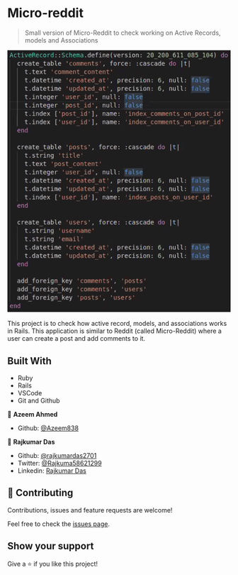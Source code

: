 # Micro-reddit

> Small version of Micro-Reddit to check working on Active Records, models and Associations

![screenshot](./Screenshot.png)

This project is to check how active record, models, and associations works in Rails. This application is similar to Reddit (called Micro-Reddit) where a user can create a post and add comments to it.

## Built With

- Ruby
- Rails
- VSCode
- Git and Github

👤 **Azeem Ahmed**

- Github: [@Azeem838](https://github.com/Azeem838)

👤 **Rajkumar Das**

- Github: [@rajkumardas2701](https://github.com/rajkumardas2701)
- Twitter: [@Rajkuma58621299](https://twitter.com/Rajkuma58621299)
- Linkedin: [Rajkumar Das](https://www.linkedin.com/in/rajkumar-das-41308961/)

## 🤝 Contributing

Contributions, issues and feature requests are welcome!

Feel free to check the [issues page](https://github.com/rajkumardas2701/Micro-reddit1/issues).

## Show your support

Give a ⭐️ if you like this project!


